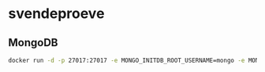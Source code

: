 # svendeproeve

## MongoDB
```bash
docker run -d -p 27017:27017 -e MONGO_INITDB_ROOT_USERNAME=mongo -e MONGO_INITDB_ROOT_PASSWORD=mongo mongo
```
